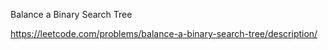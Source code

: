 Balance a Binary Search Tree




https://leetcode.com/problems/balance-a-binary-search-tree/description/
